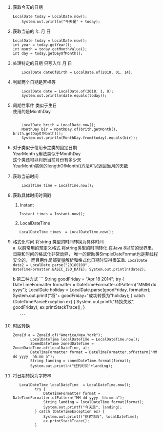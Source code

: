 1. 获取今天的日期
    ```aidl
    LocalDate today = LocalDate.now();
        System.out.println("今天是" + today);
    ```
2. 获取当前的 年 月  日
    ```aidl
    LocalDate today = LocalDate.now();
    int year = today.getYear();
    int month = today.getMonthValue();
    int day = today.getDayOfMonth();
    ```
3. 处理特定的日期 只写入年 月 日
    ```
        LocalDate dateOfBirth = LocalDate.of(2010, 01, 14);
    ```
4. 判断两个日期是否相等
    ```
        LocalDate date = LocalDate.of(2018, 1, 8);
        System.out.println(date.equals(today));
    ```
5.  周期性事件 类似于生日<br>
    使用的是MonthDay
    ```aidl
    
        LocalDate brith = LocalDate.now();
        MonthDay bir = MonthDay.of(brith.getMonth(), brith.getDayOfMonth());
        System.out.println(MonthDay.from(today).equals(bir));
     ```
6. 对于类似于信用卡之类的固定日期
    <br>YearMonth y用法类似于MonthDay
    <br>这个类还可以判断当前月份有多少天
    <br>YearMonth实例的lengthOfMonth()方法可以返回当月的天数
    
7.  获取当前时间 
    ```
        LocalTime time = LocalTime.now();
    ```

8.  获取具体时间时间戳
      <br>
      1.  Instant 
     ```
        Instant times = Instant.now();
     ```
     2. LocalDateTime 
     ```
        LocalDateTime times  = LocalDateTime.now();
     ```

9.   格式化时间  将string 类型的时间转换为具体时间<br>
        a.  以前常用的预定义格式  将string类型的时间转化
            在Java 8以前的世界里，日期和时间的格式化非常诡异，
            唯一的帮助类SimpleDateFormat也是非线程安全的，
            而且用作局部变量解析和格式化日期时显得很笨重.
            ```
                 LocalDate date2 = LocalDate.parse("20180108", DateTimeFormatter.BASIC_ISO_DATE);
                 System.out.println(date2);
            ```
        
        b  第二种方式
            ```
                String goodFriday = "Apr 18 2014";
                try {
                    DateTimeFormatter formatter = DateTimeFormatter.ofPattern("MMM dd yyyy");
                    LocalDate holiday = LocalDate.parse(goodFriday, formatter);
                    System.out.printf("将"+ goodFriday+"成功转换为"holiday);
                } catch (DateTimeParseException ex) {
                    System.out.printf("转换失败", goodFriday);
                    ex.printStackTrace();
                }
                
            ```            
        
   
                  
           
                
       
                   
         

10. 时区转换
    ```aidl
    ZoneId a = ZoneId.of("America/New_York");
            LocalDateTime localDateTime = LocalDateTime.now();
            ZonedDateTime zonedDateTime = ZonedDateTime.of(localDateTime, a);
            DateTimeFormatter format = DateTimeFormatter.ofPattern("MM dd yyyy  hh:mm a");
            String landing = zonedDateTime.format(format);
            System.out.println("纽约时间"+landing);

    ```

11.  将日期转换为字符串
       ```aidl
          LocalDateTime localDateTime  = LocalDateTime.now();
                 try {
                     DateTimeFormatter format = DateTimeFormatter.ofPattern("MM dd yyyy  hh:mm a");
                     String landing = localDateTime.format(format);
                     System.out.printf("今天是", landing);
                 } catch (DateTimeException ex) {
                     System.out.printf("格式错误", localDateTime);
                     ex.printStackTrace();
                 }
             
       ```
